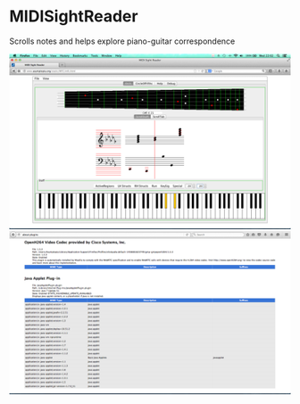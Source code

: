 # MIDISightReader

Scrolls notes and helps explore piano-guitar correspondence

<img src='MIDI-Sight-Reader-FFox-2014.png'/>
<img src='about_plugins_screenshot.png'/>

